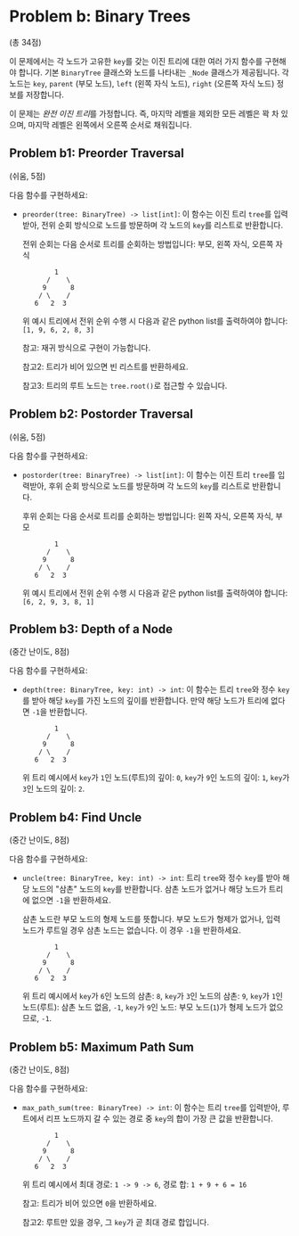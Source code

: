 # Problem b: Binary Trees

(총 34점)

이 문제에서는 각 노드가 고유한 `key`를 갖는 이진 트리에 대한 여러 가지 함수를 구현해야 합니다. 기본 `BinaryTree` 클래스와 노드를 나타내는 `_Node` 클래스가 제공됩니다. 각 노드는 `key`, `parent` (부모 노드), `left` (왼쪽 자식 노드), `right` (오른쪽 자식 노드) 정보를 저장합니다.

이 문제는 *완전 이진 트리*를 가정합니다. 즉, 마지막 레벨을 제외한 모든 레벨은 꽉 차 있으며, 마지막 레벨은 왼쪽에서 오른쪽 순서로 채워집니다.

## Problem b1: Preorder Traversal

(쉬움, 5점)

다음 함수를 구현하세요:

- `preorder(tree: BinaryTree) -> list[int]`: 이 함수는 이진 트리 `tree`를 입력받아, 전위 순회 방식으로 노드를 방문하며 각 노드의 `key`를 리스트로 반환합니다.

    전위 순회는 다음 순서로 트리를 순회하는 방법입니다: 부모, 왼쪽 자식, 오른쪽 자식

    ```plaintext
            1
          /    \
         9      8
        / \    / 
       6   2  3
    ```

    위 예시 트리에서 전위 순위 수행 시 다음과 같은 python list를  출력하여야 합니다: `[1, 9, 6, 2, 8, 3]`

    참고: 재귀 방식으로 구현이 가능합니다.

    참고2: 트리가 비어 있으면 빈 리스트를 반환하세요.

    참고3: 트리의 루트 노드는 `tree.root()`로 접근할 수 있습니다.

## Problem b2: Postorder Traversal

(쉬움, 5점)

다음 함수를 구현하세요:

- `postorder(tree: BinaryTree) -> list[int]`: 이 함수는 이진 트리 `tree`를 입력받아, 후위 순회 방식으로 노드를 방문하며 각 노드의 `key`를 리스트로 반환합니다.

    후위 순회는 다음 순서로 트리를 순회하는 방법입니다: 왼쪽 자식, 오른쪽 자식, 부모

    ```plaintext
            1
          /    \
         9      8
        / \    / 
       6   2  3
    ```

    위 예시 트리에서 전위 순위 수행 시 다음과 같은 python list를  출력하여야 합니다: `[6, 2, 9, 3, 8, 1]`

## Problem b3: Depth of a Node

(중간 난이도, 8점)

다음 함수를 구현하세요:

- `depth(tree: BinaryTree, key: int) -> int`: 이 함수는 트리 `tree`와 정수 `key`를 받아 해당 `key`를 가진 노드의 깊이를 반환합니다. 만약 해당 노드가 트리에 없다면 `-1`을 반환합니다.

    ```plaintext
            1
          /    \
         9      8
        / \    / 
       6   2  3
    ```

    위 트리 예시에서 `key`가 `1`인 노드(루트)의 깊이: `0`, `key`가 `9`인 노드의 깊이: `1`, `key`가 `3`인 노드의 깊이: `2`.

## Problem b4: Find Uncle

(중간 난이도, 8점)

다음 함수를 구현하세요:

- `uncle(tree: BinaryTree, key: int) -> int`: 트리 `tree`와 정수 `key`를 받아 해당 노드의 "삼촌" 노드의 `key`를 반환합니다. 삼촌 노드가 없거나 해당 노드가 트리에 없으면 `-1`을 반환하세요.

    삼촌 노드란 부모 노드의 형제 노드를 뜻합니다. 부모 노드가 형제가 없거나, 입력 노드가 루트일 경우 삼촌 노드는 없습니다. 이 경우 `-1`을 반환하세요.

    ```plaintext
            1
          /    \
         9      8
        / \    / 
       6   2  3
    ```

    위 트리 예시에서 `key`가 `6`인 노드의 삼촌: `8`, `key`가 `3`인 노드의 삼촌: `9`, `key`가 `1`인 노드(루트): 삼촌 노드 없음, `-1`, `key`가 `9`인 노드: 부모 노드(`1`)가 형제 노드가 없으므로, `-1`.

## Problem b5: Maximum Path Sum

(중간 난이도, 8점)

다음 함수를 구현하세요:

- `max_path_sum(tree: BinaryTree) -> int`: 이 함수는 트리 `tree`를 입력받아, 루트에서 리프 노드까지 갈 수 있는 경로 중 `key`의 합이 가장 큰 값을 반환합니다.

    ```plaintext
            1
          /    \
         9      8
        / \    / 
       6   2  3
    ```

    위 트리 예시에서 최대 경로: `1 -> 9 -> 6`, 경로 합: `1 + 9 + 6 = 16`

    참고: 트리가 비어 있으면 `0`을 반환하세요.  

    참고2: 루트만 있을 경우, 그 `key`가 곧 최대 경로 합입니다.
